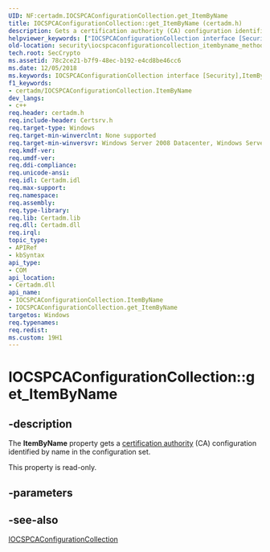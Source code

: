 ```yaml
---
UID: NF:certadm.IOCSPCAConfigurationCollection.get_ItemByName
title: IOCSPCAConfigurationCollection::get_ItemByName (certadm.h)
description: Gets a certification authority (CA) configuration identified by name in the configuration set.
helpviewer_keywords: ["IOCSPCAConfigurationCollection interface [Security]","ItemByName property","IOCSPCAConfigurationCollection.ItemByName","IOCSPCAConfigurationCollection.get_ItemByName","IOCSPCAConfigurationCollection::ItemByName","IOCSPCAConfigurationCollection::get_ItemByName","ItemByName property [Security]","ItemByName property [Security]","IOCSPCAConfigurationCollection interface","certadm/IOCSPCAConfigurationCollection::ItemByName","certadm/IOCSPCAConfigurationCollection::get_ItemByName","get_ItemByName","security.iocspcaconfigurationcollection_itembyname_method"]
old-location: security\iocspcaconfigurationcollection_itembyname_method.htm
tech.root: SecCrypto
ms.assetid: 78c2ce21-b7f9-48ec-b192-e4cd8be46cc6
ms.date: 12/05/2018
ms.keywords: IOCSPCAConfigurationCollection interface [Security],ItemByName property, IOCSPCAConfigurationCollection.ItemByName, IOCSPCAConfigurationCollection.get_ItemByName, IOCSPCAConfigurationCollection::ItemByName, IOCSPCAConfigurationCollection::get_ItemByName, ItemByName property [Security], ItemByName property [Security],IOCSPCAConfigurationCollection interface, certadm/IOCSPCAConfigurationCollection::ItemByName, certadm/IOCSPCAConfigurationCollection::get_ItemByName, get_ItemByName, security.iocspcaconfigurationcollection_itembyname_method
f1_keywords:
- certadm/IOCSPCAConfigurationCollection.ItemByName
dev_langs:
- c++
req.header: certadm.h
req.include-header: Certsrv.h
req.target-type: Windows
req.target-min-winverclnt: None supported
req.target-min-winversvr: Windows Server 2008 Datacenter, Windows Server 2008 Enterprise [desktop apps only]
req.kmdf-ver: 
req.umdf-ver: 
req.ddi-compliance: 
req.unicode-ansi: 
req.idl: Certadm.idl
req.max-support: 
req.namespace: 
req.assembly: 
req.type-library: 
req.lib: Certadm.lib
req.dll: Certadm.dll
req.irql: 
topic_type:
- APIRef
- kbSyntax
api_type:
- COM
api_location:
- Certadm.dll
api_name:
- IOCSPCAConfigurationCollection.ItemByName
- IOCSPCAConfigurationCollection.get_ItemByName
targetos: Windows
req.typenames: 
req.redist: 
ms.custom: 19H1
---
```


# IOCSPCAConfigurationCollection::get_ItemByName


## -description


The <b>ItemByName</b> property gets a <a href="https://docs.microsoft.com/windows/desktop/SecGloss/c-gly">certification authority</a> (CA) configuration identified by name in the configuration set.

This property is read-only.


## -parameters


## -see-also




<a href="https://docs.microsoft.com/windows/desktop/api/certadm/nn-certadm-iocspcaconfigurationcollection">IOCSPCAConfigurationCollection</a>
 

 

